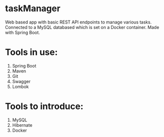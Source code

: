 # taskManager
Web based app with basic REST API endpoints to manage various tasks. Connected to a MySQL databased which is set on a Docker container. Made with Spring Boot.

# Tools in use:
1. Spring Boot
2. Maven
3. Git
4. Swagger
5. Lombok

# Tools to introduce:
1. MySQL
2. Hibernate
3. Docker
